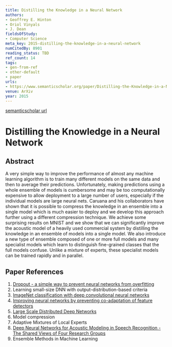 ```yaml
---
title: Distilling the Knowledge in a Neural Network
authors:
- Geoffrey E. Hinton
- Oriol Vinyals
- J. Dean
fieldsOfStudy:
- Computer Science
meta_key: 2015-distilling-the-knowledge-in-a-neural-network
numCitedBy: 8901
reading_status: TBD
ref_count: 14
tags:
- gen-from-ref
- other-default
- paper
urls:
- https://www.semanticscholar.org/paper/Distilling-the-Knowledge-in-a-Neural-Network-Hinton-Vinyals/0c908739fbff75f03469d13d4a1a07de3414ee19?sort=total-citations
venue: ArXiv
year: 2015
---
```


[semanticscholar url](https://www.semanticscholar.org/paper/Distilling-the-Knowledge-in-a-Neural-Network-Hinton-Vinyals/0c908739fbff75f03469d13d4a1a07de3414ee19?sort=total-citations)

# Distilling the Knowledge in a Neural Network

## Abstract

A very simple way to improve the performance of almost any machine learning algorithm is to train many different models on the same data and then to average their predictions. Unfortunately, making predictions using a whole ensemble of models is cumbersome and may be too computationally expensive to allow deployment to a large number of users, especially if the individual models are large neural nets. Caruana and his collaborators have shown that it is possible to compress the knowledge in an ensemble into a single model which is much easier to deploy and we develop this approach further using a different compression technique. We achieve some surprising results on MNIST and we show that we can significantly improve the acoustic model of a heavily used commercial system by distilling the knowledge in an ensemble of models into a single model. We also introduce a new type of ensemble composed of one or more full models and many specialist models which learn to distinguish fine-grained classes that the full models confuse. Unlike a mixture of experts, these specialist models can be trained rapidly and in parallel.

## Paper References

1. [Dropout - a simple way to prevent neural networks from overfitting](2014-dropout-a-simple-way-to-prevent-neural-networks-from-overfitting.md)
2. Learning small-size DNN with output-distribution-based criteria
3. [ImageNet classification with deep convolutional neural networks](2012-imagenet-classification-with-deep-convolutional-neural-networks.md)
4. [Improving neural networks by preventing co-adaptation of feature detectors](2012-improving-neural-networks-by-preventing-co-adaptation-of-feature-detectors.md)
5. [Large Scale Distributed Deep Networks](2012-large-scale-distributed-deep-networks.md)
6. Model compression
7. Adaptive Mixtures of Local Experts
8. [Deep Neural Networks for Acoustic Modeling in Speech Recognition - The Shared Views of Four Research Groups](2012-deep-neural-networks-for-acoustic-modeling-in-speech-recognition-the-shared-views-of-four-research-groups.md)
9. Ensemble Methods in Machine Learning
